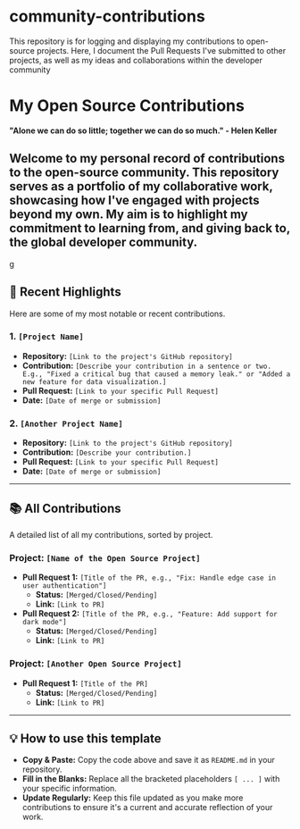 # community-contributions
This repository is for logging and displaying my contributions to open-source projects. Here, I document the Pull Requests I've submitted to other projects, as well as my ideas and collaborations within the developer community
# My Open Source Contributions

**"Alone we can do so little; together we can do so much." - Helen Keller**

Welcome to my personal record of contributions to the open-source community. This repository serves as a portfolio of my collaborative work, showcasing how I've engaged with projects beyond my own. My aim is to highlight my commitment to learning from, and giving back to, the global developer community.
--
g
## 🚀 Recent Highlights

Here are some of my most notable or recent contributions.

### **1. `[Project Name]`**

* **Repository:** `[Link to the project's GitHub repository]`
* **Contribution:** `[Describe your contribution in a sentence or two. E.g., "Fixed a critical bug that caused a memory leak." or "Added a new feature for data visualization.]`
* **Pull Request:** `[Link to your specific Pull Request]`
* **Date:** `[Date of merge or submission]`

### **2. `[Another Project Name]`**

* **Repository:** `[Link to the project's GitHub repository]`
* **Contribution:** `[Describe your contribution.]`
* **Pull Request:** `[Link to your specific Pull Request]`
* **Date:** `[Date of merge or submission]`

---

## 📚 All Contributions

A detailed list of all my contributions, sorted by project.

### **Project: `[Name of the Open Source Project]`**

* **Pull Request 1:** `[Title of the PR, e.g., "Fix: Handle edge case in user authentication"]`
    * **Status:** `[Merged/Closed/Pending]`
    * **Link:** `[Link to PR]`
* **Pull Request 2:** `[Title of the PR, e.g., "Feature: Add support for dark mode"]`
    * **Status:** `[Merged/Closed/Pending]`
    * **Link:** `[Link to PR]`

### **Project: `[Another Open Source Project]`**

* **Pull Request 1:** `[Title of the PR]`
    * **Status:** `[Merged/Closed/Pending]`
    * **Link:** `[Link to PR]`

---

## 💡 How to use this template

* **Copy & Paste:** Copy the code above and save it as `README.md` in your repository.
* **Fill in the Blanks:** Replace all the bracketed placeholders `[ ... ]` with your specific information.
* **Update Regularly:** Keep this file updated as you make more contributions to ensure it's a current and accurate reflection of your work.


